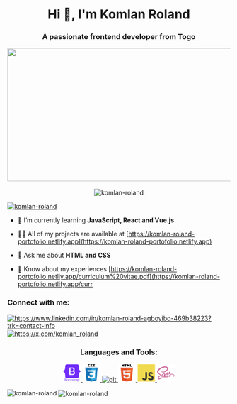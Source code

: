 <h1 align="center">Hi 👋, I'm Komlan Roland</h1>
<h3 align="center">A passionate frontend developer from Togo</h3>

<div align="center">
  <img src="https://media1.giphy.com/media/L8K62iTDkzGX6/giphy.gif" width="600" height="300">
</div>

<p align="center"> <img src="https://komarev.com/ghpvc/?username=komlan-roland&label=Profile%20views&color=0e75b6&style=flat" alt="komlan-roland" /> </p>

<p align="left"> <a href="https://github.com/ryo-ma/github-profile-trophy"><img src="https://github-profile-trophy.vercel.app/?username=komlan-roland" alt="komlan-roland" /></a> </p>

- 🌱 I’m currently learning **JavaScript, React and Vue.js**

- 👨‍💻 All of my projects are available at [https://komlan-roland-portofolio.netlify.app](https://komlan-roland-portofolio.netlify.app)

- 💬 Ask me about **HTML and CSS**

- 📄 Know about my experiences [https://komlan-roland-portofolio.netliy.app/curriculum%20vitae.pdf](https://komlan-roland-portofolio.netlify.app/curr

<h3 align="left">Connect with me:</h3>
<p align="left">
<a href="https://linkedin.com/in/https://www.linkedin.com/in/komlan-roland-agboyibo-469b38223?trk=contact-info" target="blank"><img align="center" src="https://raw.githubusercontent.com/rahuldkjain/github-profile-readme-generator/master/src/images/icons/Social/linked-in-alt.svg" alt="https://www.linkedin.com/in/komlan-roland-agboyibo-469b38223?trk=contact-info" height="30" width="40" /></a>
  <a href="https://twitter.com/https://x.com/komlan_roland" target="blank"><img align="center" src="https://raw.githubusercontent.com/rahuldkjain/github-profile-readme-generator/master/src/images/icons/Social/twitter.svg" alt="https://x.com/komlan_roland" height="30" width="40" /></a>
</p>

<h3 align="center">Languages and Tools:</h3>
<p align="center"> <a href="https://getbootstrap.com" target="_blank" rel="noreferrer"> <img src="https://raw.githubusercontent.com/devicons/devicon/master/icons/bootstrap/bootstrap-plain-wordmark.svg" alt="bootstrap" width="40" height="40"/> </a> <a href="https://www.w3schools.com/css/" target="_blank" rel="noreferrer"> <img src="https://raw.githubusercontent.com/devicons/devicon/master/icons/css3/css3-original-wordmark.svg" alt="css3" width="40" height="40"/> </a> <a href="https://git-scm.com/" target="_blank" rel="noreferrer"> <img src="https://www.vectorlogo.zone/logos/git-scm/git-scm-icon.svg" alt="git" width="40" height="40"/> </a> <a href="https://www.w3.org/html/" target="_blank" rel="noreferrer"> <img src="https://raw.githubusercontent.com/devicons/devicon/master/icons/html5/html5-original-wordmark.svg" alt="html5" width="40" height="40"/> </a> <a href="https://developer.mozilla.org/en-US/docs/Web/JavaScript" target="_blank" rel="noreferrer"> <img src="https://raw.githubusercontent.com/devicons/devicon/master/icons/javascript/javascript-original.svg" alt="javascript" width="40" height="40"/> </a> <a href="https://sass-lang.com" target="_blank" rel="noreferrer"> <img src="https://raw.githubusercontent.com/devicons/devicon/master/icons/sass/sass-original.svg" alt="sass" width="40" height="40"/> </a> </p>

<p><img align="left" src="https://github-readme-stats.vercel.app/api/top-langs?username=komlan-roland&show_icons=true&locale=en&layout=compact" alt="komlan-roland" /></p>

<p>&nbsp;<img align="center" src="https://github-readme-stats.vercel.app/api?username=komlan-roland&show_icons=true&locale=en" alt="komlan-roland" /></p>

